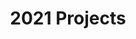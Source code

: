 ---
layout: portfolio-list
title: "2021 Projects"
filter:
  - by_tag: "2021-project"
sitemap: false
redirect_from:
  - /portfolio/2021/
---